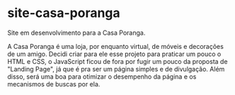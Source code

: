 # site-casa-poranga
 Site em desenvolvimento para a Casa Poranga.

 A Casa Poranga é uma loja, por enquanto virtual, de móveis e decorações de um amigo. Decidi criar para ele esse projeto para praticar um pouco o HTML e CSS, o JavaScript ficou de fora por fugir um pouco da proposta de "Landing Page", já que é pra ser um página simples e de divulgação. Além disso, será uma boa para otimizar o desempenho da página e os mecanismos de buscas por ela.
